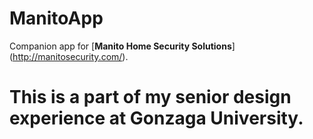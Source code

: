 # ManitoApp

Companion app for [**Manito Home Security Solutions**] (http://manitosecurity.com/).

This is a part of my senior design experience at Gonzaga University.
=======

